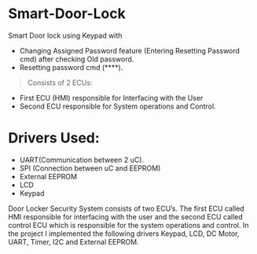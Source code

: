 # Smart-Door-Lock
Smart Door lock using Keypad with
- Changing Assigned Password feature (Entering Resetting Password cmd) after checking Old password.
- Resetting password cmd (****).
> Consists of 2 ECUs: 
- First ECU (HMI) responsible for Interfacing with the User
- Second ECU responsible for System operations and Control.
# Drivers Used:
- UART(Communication between 2 uC).
- SPI (Connection between uC and EEPROM)
- External EEPROM
- LCD
- Keypad

Door Locker Security System consists of two ECU’s. The first ECU called HMI responsible for interfacing with the user and the second ECU called control ECU which is responsible for the system operations and control. In the project I implemented the following drivers Keypad, LCD, DC Motor, UART, Timer, I2C and External EEPROM.
